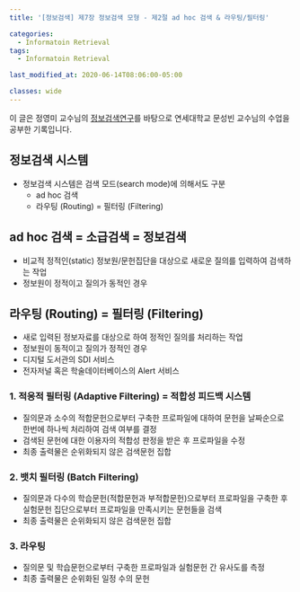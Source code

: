 ```yaml
---
title: '[정보검색] 제7장 정보검색 모형 - 제2절 ad hoc 검색 & 라우팅/필터링'

categories:
  - Informatoin Retrieval
tags:
  - Informatoin Retrieval

last_modified_at: 2020-06-14T08:06:00-05:00

classes: wide
---
```


이 글은 정영미 교수님의 [정보검색연구](https://www.aladin.co.kr/shop/wproduct.aspx?ItemId=17330455)를 바탕으로 연세대학교 문성빈 교수님의 수업을 공부한 기록입니다.

## 정보검색 시스템

- 정보검색 시스템은 검색 모드(search mode)에 의해서도 구분
    - ad hoc 검색
    - 라우팅 (Routing) = 필터링 (Filtering)

## ad hoc 검색 = 소급검색 = 정보검색

- 비교적 정적인(static) 정보원/문헌집단을 대상으로 새로운 질의를 입력하여 검색하는 작업
- 정보원이 정적이고 질의가 동적인 경우

## 라우팅 (Routing) = 필터링 (Filtering)

- 새로 입력된 정보자료를 대상으로 하여 정적인 질의를 처리하는 작업
- 정보원이 동적이고 질의가 정적인 경우
- 디지털 도서관의 SDI 서비스
- 전자저널 혹은 학술데이터베이스의 Alert 서비스

### 1. 적응적 필터링 (Adaptive Filtering) = 적합성 피드백 시스템

- 질의문과 소수의 적합문헌으로부터 구축한 프로파일에 대하여 문헌을 날짜순으로 한번에 하나씩 처리하여 검색 여부를 결정
- 검색된 문헌에 대한 이용자의 적합성 판정을 받은 후 프로파일을 수정
- 최종 출력물은 순위화되지 않은 검색문헌 집합

### 2. 뱃치 필터링 (Batch Filtering)

- 질의문과 다수의 학습문헌(적합문헌과 부적합문헌)으로부터 프로파일을 구축한 후 실험문헌 집단으로부터 프로파일을 만족시키는 문헌들을 검색
- 최종 출력물은 순위화되지 않은 검색문헌 집합

### 3. 라우팅

- 질의문 및 학습문헌으로부터 구축한 프로파일과 실험문헌 간 유사도를 측정
- 최종 출력물은 순위화된 일정 수의 문헌
